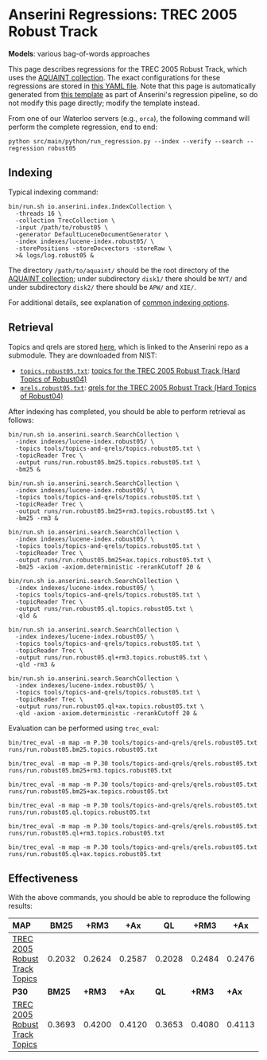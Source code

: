 # Anserini Regressions: TREC 2005 Robust Track

**Models**: various bag-of-words approaches

This page describes regressions for the TREC 2005 Robust Track, which uses the [AQUAINT collection](https://tac.nist.gov//data/data_desc.html#AQUAINT).
The exact configurations for these regressions are stored in [this YAML file](../../src/main/resources/regression/robust05.yaml).
Note that this page is automatically generated from [this template](../../src/main/resources/docgen/templates/robust05.template) as part of Anserini's regression pipeline, so do not modify this page directly; modify the template instead.

From one of our Waterloo servers (e.g., `orca`), the following command will perform the complete regression, end to end:

```
python src/main/python/run_regression.py --index --verify --search --regression robust05
```

## Indexing

Typical indexing command:

```
bin/run.sh io.anserini.index.IndexCollection \
  -threads 16 \
  -collection TrecCollection \
  -input /path/to/robust05 \
  -generator DefaultLuceneDocumentGenerator \
  -index indexes/lucene-index.robust05/ \
  -storePositions -storeDocvectors -storeRaw \
  >& logs/log.robust05 &
```

The directory `/path/to/aquaint/` should be the root directory of the [AQUAINT collection](https://tac.nist.gov//data/data_desc.html#AQUAINT); under subdirectory `disk1/` there should be `NYT/` and under subdirectory `disk2/` there should be `APW/` and `XIE/`.

For additional details, see explanation of [common indexing options](../../docs/common-indexing-options.md).

## Retrieval

Topics and qrels are stored [here](https://github.com/castorini/anserini-tools/tree/master/topics-and-qrels), which is linked to the Anserini repo as a submodule.
They are downloaded from NIST:

+ [`topics.robust05.txt`](https://github.com/castorini/anserini-tools/tree/master/topics-and-qrels/topics.robust05.txt): [topics for the TREC 2005 Robust Track (Hard Topics of Robust04)](http://trec.nist.gov/data/robust/05/05.50.topics.txt)
+ [`qrels.robust05.txt`](https://github.com/castorini/anserini-tools/tree/master/topics-and-qrels/qrels.robust05.txt): [qrels for the TREC 2005 Robust Track (Hard Topics of Robust04)](http://trec.nist.gov/data/robust/05/TREC2005.qrels.txt)

After indexing has completed, you should be able to perform retrieval as follows:

```
bin/run.sh io.anserini.search.SearchCollection \
  -index indexes/lucene-index.robust05/ \
  -topics tools/topics-and-qrels/topics.robust05.txt \
  -topicReader Trec \
  -output runs/run.robust05.bm25.topics.robust05.txt \
  -bm25 &

bin/run.sh io.anserini.search.SearchCollection \
  -index indexes/lucene-index.robust05/ \
  -topics tools/topics-and-qrels/topics.robust05.txt \
  -topicReader Trec \
  -output runs/run.robust05.bm25+rm3.topics.robust05.txt \
  -bm25 -rm3 &

bin/run.sh io.anserini.search.SearchCollection \
  -index indexes/lucene-index.robust05/ \
  -topics tools/topics-and-qrels/topics.robust05.txt \
  -topicReader Trec \
  -output runs/run.robust05.bm25+ax.topics.robust05.txt \
  -bm25 -axiom -axiom.deterministic -rerankCutoff 20 &

bin/run.sh io.anserini.search.SearchCollection \
  -index indexes/lucene-index.robust05/ \
  -topics tools/topics-and-qrels/topics.robust05.txt \
  -topicReader Trec \
  -output runs/run.robust05.ql.topics.robust05.txt \
  -qld &

bin/run.sh io.anserini.search.SearchCollection \
  -index indexes/lucene-index.robust05/ \
  -topics tools/topics-and-qrels/topics.robust05.txt \
  -topicReader Trec \
  -output runs/run.robust05.ql+rm3.topics.robust05.txt \
  -qld -rm3 &

bin/run.sh io.anserini.search.SearchCollection \
  -index indexes/lucene-index.robust05/ \
  -topics tools/topics-and-qrels/topics.robust05.txt \
  -topicReader Trec \
  -output runs/run.robust05.ql+ax.topics.robust05.txt \
  -qld -axiom -axiom.deterministic -rerankCutoff 20 &
```

Evaluation can be performed using `trec_eval`:

```
bin/trec_eval -m map -m P.30 tools/topics-and-qrels/qrels.robust05.txt runs/run.robust05.bm25.topics.robust05.txt

bin/trec_eval -m map -m P.30 tools/topics-and-qrels/qrels.robust05.txt runs/run.robust05.bm25+rm3.topics.robust05.txt

bin/trec_eval -m map -m P.30 tools/topics-and-qrels/qrels.robust05.txt runs/run.robust05.bm25+ax.topics.robust05.txt

bin/trec_eval -m map -m P.30 tools/topics-and-qrels/qrels.robust05.txt runs/run.robust05.ql.topics.robust05.txt

bin/trec_eval -m map -m P.30 tools/topics-and-qrels/qrels.robust05.txt runs/run.robust05.ql+rm3.topics.robust05.txt

bin/trec_eval -m map -m P.30 tools/topics-and-qrels/qrels.robust05.txt runs/run.robust05.ql+ax.topics.robust05.txt
```

## Effectiveness

With the above commands, you should be able to reproduce the following results:

| **MAP**                                                                                                      | **BM25**  | **+RM3**  | **+Ax**   | **QL**    | **+RM3**  | **+Ax**   |
|:-------------------------------------------------------------------------------------------------------------|-----------|-----------|-----------|-----------|-----------|-----------|
| [TREC 2005 Robust Track Topics](https://github.com/castorini/anserini-tools/tree/master/topics-and-qrels/topics.robust05.txt)| 0.2032    | 0.2624    | 0.2587    | 0.2028    | 0.2484    | 0.2476    |
| **P30**                                                                                                      | **BM25**  | **+RM3**  | **+Ax**   | **QL**    | **+RM3**  | **+Ax**   |
| [TREC 2005 Robust Track Topics](https://github.com/castorini/anserini-tools/tree/master/topics-and-qrels/topics.robust05.txt)| 0.3693    | 0.4200    | 0.4120    | 0.3653    | 0.4080    | 0.4113    |
